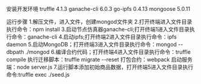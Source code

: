 安装开发环境
truffle 4.1.3
ganache-cli 6.0.3
go-ipfs 0.4.13
mongoose  5.0.11

运行步骤
1.解压文件，进入文件，创建mongod文件夹
2.打开终端进入文件目录执行命令：npm install
3.启动节点仿真器ganache-cli;打开终端1进入文件目录执行命令：ganache-cli
4.启动ipfs;打开终端2进入文件目录执行命令：ipfs daemon
5.启动MongoDB；打开终端3进入文件目录执行命令：mongod --dbpath ./mongod
6.编译合约代码；打开终端4进入文件目录执行命令：truffle compile
                            执行迁移脚本：truffle migrate --reset
                            打包合约：webpack
                            启动服务端：node server.js
7.运行脚本添加初始商品数据，打开终端5进入文件目录执行命令:truffle exec ./seed.js